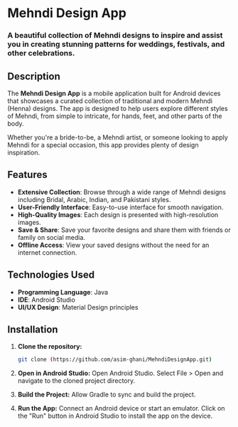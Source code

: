 # Mehndi Design App

### A beautiful collection of Mehndi designs to inspire and assist you in creating stunning patterns for weddings, festivals, and other celebrations.

## Description

The **Mehndi Design App** is a mobile application built for Android devices that showcases a curated collection of traditional and modern Mehndi (Henna) designs. The app is designed to help users explore different styles of Mehndi, from simple to intricate, for hands, feet, and other parts of the body.

Whether you're a bride-to-be, a Mehndi artist, or someone looking to apply Mehndi for a special occasion, this app provides plenty of design inspiration.

## Features

- **Extensive Collection**: Browse through a wide range of Mehndi designs including Bridal, Arabic, Indian, and Pakistani styles.
- **User-Friendly Interface**: Easy-to-use interface for smooth navigation.
- **High-Quality Images**: Each design is presented with high-resolution images.
- **Save & Share**: Save your favorite designs and share them with friends or family on social media.
- **Offline Access**: View your saved designs without the need for an internet connection.

## Technologies Used

- **Programming Language**: Java
- **IDE**: Android Studio
- **UI/UX Design**: Material Design principles

## Installation

1. **Clone the repository:**
   ```bash
   git clone (https://github.com/asim-ghani/MehndiDesignApp.git)
   
2. **Open in Android Studio:**
    Open Android Studio.
    Select File > Open and navigate to the cloned project directory.
   
4. **Build the Project:**
    Allow Gradle to sync and build the project.

5. **Run the App:**
Connect an Android device or start an emulator.
Click on the "Run" button in Android Studio to install the app on the device.
